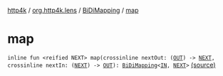 [http4k](../../index.md) / [org.http4k.lens](../index.md) / [BiDiMapping](index.md) / [map](./map.md)

# map

`inline fun <reified NEXT> map(crossinline nextOut: (`[`OUT`](index.md#OUT)`) -> `[`NEXT`](map.md#NEXT)`, crossinline nextIn: (`[`NEXT`](map.md#NEXT)`) -> `[`OUT`](index.md#OUT)`): `[`BiDiMapping`](index.md)`<`[`IN`](index.md#IN)`, `[`NEXT`](map.md#NEXT)`>` [(source)](https://github.com/http4k/http4k/blob/master/http4k-core/src/main/kotlin/org/http4k/lens/BiDiMapping.kt#L37)